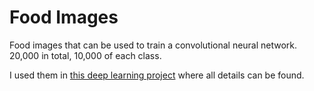 # Food Images
Food images that can be used to train a convolutional neural network. 20,000 in total, 10,000 of each class.

I used them in [this deep learning project](https://github.com/carlespoles/DSCI6051-student) where all details can be found.
